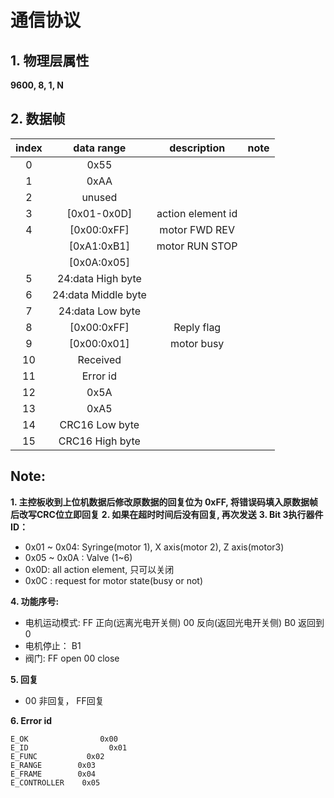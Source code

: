 #  通信协议

## 1. 物理层属性
**9600,  8,  1,  N**

## 2.  数据帧

| index | data range  | description | note |
| :------: |    :-------: |  :----:  |:----: | 
|0               |0x55            |             |            |
|1               |0xAA             |            |            |
|2               |unused            |           |           |
|3           |[0x01-0x0D] |   action element id| |
|4           |[0x00:0xFF]  |       motor FWD REV|  |
|            |[0xA1:0xB1]    |     motor RUN STOP| |
|            |[0x0A:0x05]|      |      |
|5           |24:data High byte|||
|6           |24:data Middle byte|||
|7           |24:data Low byte|||
|8           | [0x00:0xFF]  |          Reply flag||
|9           | [0x00:0x01] |           motor busy||
|10          | Received|||
|11          |    Error id|||
|12          |   0x5A| ||
|13          |   0xA5| | |
|14          |  CRC16 Low byte|||
|15          |  CRC16 High byte| | | |


## Note:
**1. 主控板收到上位机数据后修改原数据的回复位为 0xFF, 将错误码填入原数据帧后改写CRC位立即回复**
**2. 如果在超时时间后没有回复, 再次发送**
**3. Bit 3执行器件ID：**
* 0x01 ~ 0x04: Syringe(motor 1), X axis(motor 2), Z axis(motor3)
* 0x05 ~ 0x0A : Valve (1~6)
* 0x0D: all action element, 只可以关闭
* 0x0C : request for motor state(busy or not)

 **4. 功能序号:**
 * 电机运动模式: FF 正向(远离光电开关侧) 00 反向(返回光电开关侧) B0  返回到0
 * 电机停止： B1
 * 阀门: FF open 00 close

 **5. 回复**
 * 00 非回复， FF回复

 **6. Error id**

 ```
 E_OK                0x00
 E_ID                  0x01
 E_FUNC           0x02
 E_RANGE        0x03
 E_FRAME        0x04
 E_CONTROLLER    0x05

 ```
